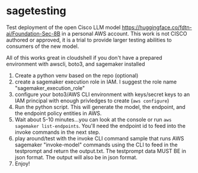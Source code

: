 # sagetesting
Test deployment of the open Cisco LLM model https://huggingface.co/fdtn-ai/Foundation-Sec-8B in a personal AWS account.  This work is not CISCO authored or approved, it is a trial to provide larger testing abilities to consumers of the new model.

All of this works great in cloudshell if you don't have a prepared environment with awscli, boto3, and sagemaker installed
1. Create a python venv based on the repo (optional)
2. create a sagemaker execution role in IAM.  I suggest the role name "sagemaker_execution_role"
3. configure your boto3/AWS CLI environment with keys/secret keys to an IAM principal with enough privledges to create  (```aws configure```)
4. Run the python script.  This will generate the model, the endpoint, and the endpoint policy entities in AWS.
5. Wait about 5-10 minutes...you can look at the console or run ```aws sagemaker list-endpoints```.  You'll need the endpoint id to feed into the invoke commands in the next step.
6. play around/test with the invoke CLI command sample that runs AWS sagemaker "invoke-model" commands using the CLI to feed in the testprompt and return the output.txt.  The testprompt data MUST BE in json format.  The output will also be in json format.
7. Enjoy!
